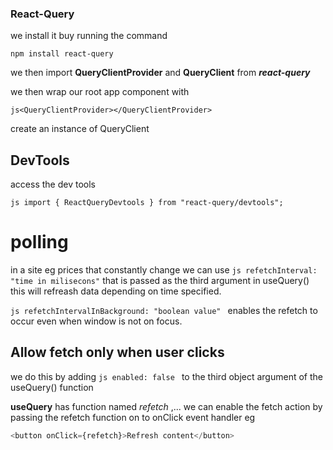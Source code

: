 ### React-Query

we install it buy running the command

`npm install react-query`

we then import **QueryClientProvider** and **QueryClient** from **_react-query_**

we then wrap our root app component with

`js<QueryClientProvider></QueryClientProvider>`

create an instance of QueryClient

## DevTools

access the dev tools

`js
 import { ReactQueryDevtools } from "react-query/devtools";
 `

# polling

in a site eg prices that constantly change we can use `js refetchInterval: "time in milisecons"` that is passed as the third argument in useQuery() this will refreash data depending on time specified.

`js
 refetchIntervalInBackground: "boolean value"
 `
enables the refetch to occur even when window is not on focus.

## Allow fetch only when user clicks

we do this by adding `js
 enabled: false
 ` to the third object argument of the useQuery() function

**useQuery** has function named _refetch_ ,... we can enable the fetch action by passing the refetch function on to onClick event handler eg

```js
<button onClick={refetch}>Refresh content</button>
```
